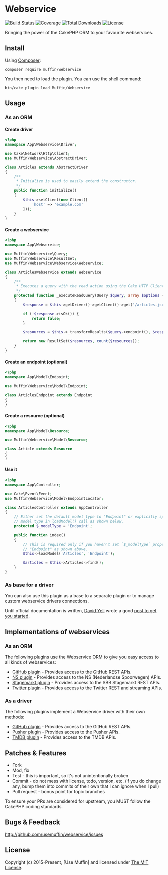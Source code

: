 # Webservice

[![Build Status](https://img.shields.io/travis/UseMuffin/Webservice/master.svg?style=flat-square)](https://travis-ci.org/UseMuffin/Webservice)
[![Coverage](https://img.shields.io/codecov/c/github/UseMuffin/Webservice/master.svg?style=flat-square)](https://codecov.io/github/UseMuffin/Webservice)
[![Total Downloads](https://img.shields.io/packagist/dt/muffin/webservice.svg?style=flat-square)](https://packagist.org/packages/muffin/webservice)
[![License](https://img.shields.io/badge/license-MIT-blue.svg?style=flat-square)](LICENSE)

Bringing the power of the CakePHP ORM to your favourite webservices.

## Install

Using [Composer][composer]:

```
composer require muffin/webservice
```

You then need to load the plugin. You can use the shell command:

```
bin/cake plugin load Muffin/Webservice
```

## Usage

### As an ORM

#### Create driver

```php
<?php
namespace App\Webservice\Driver;

use Cake\Network\Http\Client;
use Muffin\Webservice\AbstractDriver;

class Articles extends AbstractDriver
{
    /**
     * Initialize is used to easily extend the constructor.
     */
    public function initialize()
    {
        $this->setClient(new Client([
            'host' => 'example.com'
        ]));
    }
}
```

#### Create a webservice

```php
<?php
namespace App\Webservice;

use Muffin\Webservice\Query;
use Muffin\Webservice\ResultSet;
use Muffin\Webservice\Webservice\Webservice;

class ArticlesWebservice extends Webservice
{
    /**
     * Executes a query with the read action using the Cake HTTP Client
     */
    protected function _executeReadQuery(Query $query, array $options = [])
    {
        $response = $this->getDriver()->getClient()->get('/articles.json');

        if (!$response->isOk()) {
            return false;
        }

        $resources = $this->_transformResults($query->endpoint(), $response->json['articles']);

        return new ResultSet($resources, count($resources));
    }
}
```

#### Create an endpoint (optional)

```php
<?php
namespace App\Model\Endpoint;

use Muffin\Webservice\Model\Endpoint;

class ArticlesEndpoint extends Endpoint
{
}
```

#### Create a resource (optional)

```php
<?php
namespace App\Model\Resource;

use Muffin\Webservice\Model\Resource;

class Article extends Resource
{
}
```

#### Use it

```php
<?php
namespace App\Controller;

use Cake\Event\Event;
use Muffin\Webservice\Model\EndpointLocator;

class ArticlesController extends AppController
{
    // Either set the default model type to "Endpoint" or explicitly specify
    // model type in loadModel() call as shown below.
    protected $_modelType = 'Endpoint';

    public function index()
    {
        // This is required only if you haven't set `$_modelType` property to
        // "Endpoint" as shown above.
        $this->loadModel('Articles', 'Endpoint');

        $articles = $this->Articles->find();
    }
}
```

### As base for a driver

You can also use this plugin as a base to a separate plugin or to manage custom webservice
drivers connections.

Until official documentation is written, [David Yell][1] wrote a good [post to get you started][2].

[1]:https://github.com/davidyell
[2]:http://jedistirfry.co.uk/blog/2015-09/connecting-to-a-web-service/

## Implementations of webservices

### As an ORM

The following plugins use the Webservice ORM to give you easy access to all kinds of webservices:

- [GitHub plugin](https://github.com/cvo-technologies/cakephp-github) - Provides access to the GitHub REST APIs.
- [NS plugin](https://github.com/Qarox/cakephp-nsapi) - Provides access to the NS (Nederlandse Spoorwegen) APIs.
- [Stagemarkt plugin](https://github.com/ICT-College/cakephp-stagemarkt) - Provides access to the SBB Stagemarkt REST APIs.
- [Twitter plugin](https://github.com/cvo-technologies/cakephp-twitter) - Provides access to the Twitter REST and streaming APIs.

### As a driver

The following plugins implement a Webservice driver with their own methods:

- [GitHub plugin](https://github.com/UseMuffin/Github) - Provides access to the GitHub REST APIs.
- [Pusher plugin](https://github.com/UseMuffin/Pusher) - Provides access to the Pusher APIs.
- [TMDB plugin](https://github.com/drmonkeyninja/cakephp-tmdb) - Provides access to the TMDB APIs.

## Patches & Features

* Fork
* Mod, fix
* Test - this is important, so it's not unintentionally broken
* Commit - do not mess with license, todo, version, etc. (if you do change any, bump them into commits of
their own that I can ignore when I pull)
* Pull request - bonus point for topic branches

To ensure your PRs are considered for upstream, you MUST follow the CakePHP coding standards.

## Bugs & Feedback

http://github.com/usemuffin/webservice/issues

## License

Copyright (c) 2015-Present, [Use Muffin] and licensed under [The MIT License][mit].

[cakephp]:http://cakephp.org
[composer]:http://getcomposer.org
[mit]:http://www.opensource.org/licenses/mit-license.php
[muffin]:http://usemuffin.com
